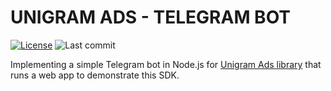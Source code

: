 # UNIGRAM ADS - TELEGRAM BOT

[![License](https://img.shields.io/github/license/Veittech/UnigramAds-TelegramBot?color=318CE7&style=flat-square&logo=github&logoColor=E0FFFF)](LICENSE)
![Last commit](https://img.shields.io/github/last-commit/Veittech/UnigramAds-TelegramBot/master?color=318CE7&style=flat-square&logo=alwaysdata&logoColor=E0FFFF)

Implementing a simple Telegram bot in Node.js for [Unigram Ads library](https://github.com/Veittech/UnigramAds) that runs a web app to demonstrate this SDK.